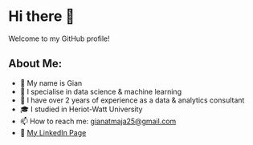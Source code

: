 # Hi there 👋
Welcome to my GitHub profile!

## About Me:
- 👤 My name is Gian
- 🔭 I specialise in data science & machine learning
- 💼 I have over 2 years of experience as a data & analytics consultant
- 🎓 I studied in Heriot-Watt University
- 📫 How to reach me: [gianatmaja25@gmail.com](https://mail.google.com/mail/u/0/?fs=1&tf=cm&source=mailto&to=gianatmaja25@gmail.com)
- 🔗 [My LinkedIn Page](https://www.linkedin.com/in/gianatmaja/)
